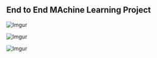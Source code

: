 ## End to End MAchine Learning Project

![Imgur](https://imgur.com/5A18eJj.png)

![Imgur](https://imgur.com/YwTLoXW.png)


![Imgur](https://imgur.com/0IFnjkU.png)
